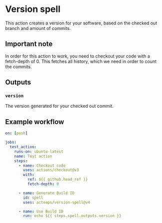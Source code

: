# Version spell
This action creates a version for your software, based on the checked out branch and amount of commits.

## Important note
In order for this action to work, you need to checkout your code with a fetch-depth of 0. This fetches all history, which we need in order to count the commits.

## Outputs
### `version`
The version generated for your checked out commit.

## Example workflow
```yaml
on: [push]

jobs:
  test_action:
    runs-on: ubuntu-latest
    name: Test action
    steps:
      - name: Checkout code
        uses: actions/checkout@v3
        with:
          ref: ${{ github.head_ref }}
          fetch-depth: 0

      - name: Generate Build ID
        id: spell
        uses: actoaps/version-spell@v4

      - name: Use Build ID
        run: echo ${{ steps.spell.outputs.version }}
```
